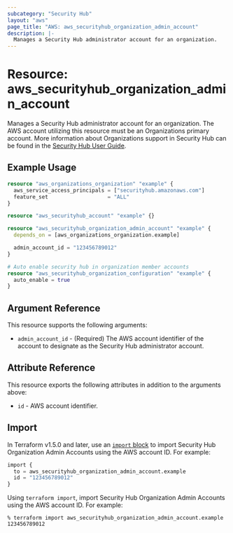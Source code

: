 ```yaml
---
subcategory: "Security Hub"
layout: "aws"
page_title: "AWS: aws_securityhub_organization_admin_account"
description: |-
  Manages a Security Hub administrator account for an organization.
---
```


# Resource: aws_securityhub_organization_admin_account

Manages a Security Hub administrator account for an organization. The AWS account utilizing this resource must be an Organizations primary account. More information about Organizations support in Security Hub can be found in the [Security Hub User Guide](https://docs.aws.amazon.com/securityhub/latest/userguide/designate-orgs-admin-account.html).

## Example Usage

```terraform
resource "aws_organizations_organization" "example" {
  aws_service_access_principals = ["securityhub.amazonaws.com"]
  feature_set                   = "ALL"
}

resource "aws_securityhub_account" "example" {}

resource "aws_securityhub_organization_admin_account" "example" {
  depends_on = [aws_organizations_organization.example]

  admin_account_id = "123456789012"
}

# Auto enable security hub in organization member accounts
resource "aws_securityhub_organization_configuration" "example" {
  auto_enable = true
}
```

## Argument Reference

This resource supports the following arguments:

* `admin_account_id` - (Required) The AWS account identifier of the account to designate as the Security Hub administrator account.

## Attribute Reference

This resource exports the following attributes in addition to the arguments above:

* `id` - AWS account identifier.

## Import

In Terraform v1.5.0 and later, use an [`import` block](https://developer.hashicorp.com/terraform/language/import) to import Security Hub Organization Admin Accounts using the AWS account ID. For example:

```terraform
import {
  to = aws_securityhub_organization_admin_account.example
  id = "123456789012"
}
```

Using `terraform import`, import Security Hub Organization Admin Accounts using the AWS account ID. For example:

```console
% terraform import aws_securityhub_organization_admin_account.example 123456789012
```
